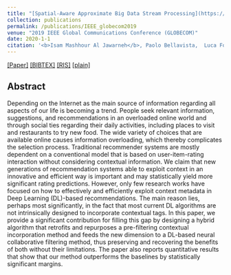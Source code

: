 ```yaml
---
title: "[Spatial-Aware Approximate Big Data Stream Processing](https://ieeexplore.ieee.org/abstract/document/9014291)"
collection: publications
permalink: /publications/IEEE_globecom2019
venue: "2019 IEEE Global Communications Conference (GLOBECOM)"
date: 2020-1-1
citation: '<b>Isam Mashhour Al Jawarneh</b>, Paolo Bellavista,  Luca Foschini, Rebecca Montanari'
---
```

[[Paper]](https://ieeexplore.ieee.org/abstract/document/9014291) [[BIBTEX]](http://IsamAljawarneh.github.io/files/bib/IEEE_globecom2019.bib) [[RIS]](http://IsamAljawarneh.github.io/files/ris/IEEE_globecom2019.ris) [[plain]](http://IsamAljawarneh.github.io/files/txt/IEEE_globecom2019.txt) 



## Abstract
Depending on the Internet as the main source of information regarding all aspects of our life is becoming a trend. 
People seek relevant information, suggestions, and recommendations in an overloaded online world and through social ties regarding their daily activities, 
including places to visit and restaurants to try new food. The wide variety of choices that are available online causes information overloading,
which thereby complicates the selection process. Traditional recommender systems are mostly dependent on a conventional model that is based on user-item-rating interaction 
without considering contextual information. We claim that new generations of recommendation systems able to exploit context in an innovative and efficient way is 
important and may statistically yield more significant rating predictions. However, only few research works have focused on how to effectively and efficiently 
exploit context metadata in Deep Learning (DL)-based recommendations. The main reason lies, perhaps most significantly, in the fact that most current DL algorithms 
are not intrinsically designed to incorporate contextual tags. In this paper, we provide a significant contribution for filling this gap by designing a hybrid algorithm 
that retrofits and repurposes a pre-filtering contextual incorporation method and feeds the new dimension to a DL-based neural collaborative filtering method, 
thus preserving and recovering the benefits of both without their limitations. The paper also reports quantitative results that show that our method outperforms 
the baselines by statistically significant margins.


